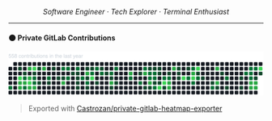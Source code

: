 <p align="center"><em>Software Engineer · Tech Explorer · Terminal Enthusiast</em></p>

---

#### 🌑 Private GitLab Contributions

<p align="center">
  <img src="https://github.com/Castrozan/private-gitlab-heatmap-exporter/blob/master/gitlab-graph.svg" alt="GitLab Contribution Graph" />
</p>

> Exported with [Castrozan/private-gitlab-heatmap-exporter](https://github.com/Castrozan/private-gitlab-heatmap-exporter)

